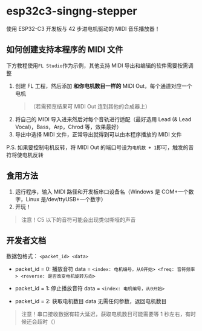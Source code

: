 # esp32c3-singng-stepper

使用 ESP32-C3 开发板与 42 步进电机驱动的 MIDI 音乐播放器！

## 如何创建支持本程序的 MIDI 文件

下方教程使用`FL Studio`作为示例，其他支持 MIDI 导出和编辑的软件需要按需调整

1. 创建 FL 工程，然后添加 **和你电机数目一样的** MIDI Out，每个通道对应一个电机
   > （若需预览结果可 MIDI Out 连到其他的合成器上）
2. 将自己的 MIDI 导入进来然后对每个音轨进行适配（最好选用 Lead (& Lead Vocal)，Bass，Arp，Chrod 等，效果最好）
3. 导出中选择 MIDI 文件，正常导出就得到可以由本程序播放的 MIDI 文件

P.S. 如果要控制电机反转，将 MIDI Out 的端口号设为`电机数 + 1`即可，触发的音符将使电机反转

## 食用方法

1. 运行程序，输入 MIDI 路径和开发板串口设备名（Windows 是 COM+一个数字，Linux 是/dev/ttyUSB+一个数字）
2. 开玩！

> 注意！C5 以下的音符可能会出现类似嘶哑的声音

## 开发者文档

数据包格式：
`<packet_id> <data>`

- packet_id = 0: 播放音符
  data = `<index: 电机编号，从0开始> <freq: 音符频率> <reverse: 是否改变电机旋转方向>`

- packet_id = 1: 停止播放音符
  data = `<index: 电机编号，从0开始>`

- packet_id = 2: 获取电机数目
  data 无需任何参数，返回电机数目

> 注意！串口接收数据有较大延迟，获取电机数目可能需要等 1 秒左右，有时候还会超时（）

